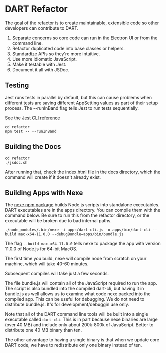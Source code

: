 # DART Refactor

The goal of the refactor is to create maintainable, extensible code so other
developers can contribute to DART.

1. Separate concerns so core code can run in the Electron UI or from the command line.
1. Refactor duplicated code into base classes or helpers.
1. Standardize APIs so they're more intuitive.
1. Use more idiomatic JavaScript.
1. Make it testable with Jest.
1. Document it all with JSDoc.

## Testing

Jest runs tests in parallel by default, but this can cause problems when different
tests are saving different AppSetting values as part of their setup process.
The --runInBand flag tells Jest to run tests sequentially.

See the [Jest CLI reference](https://jestjs.io/docs/en/cli.html)

```
cd refactor
npm test -- --runInBand
```

## Building the Docs

```
cd refactor
./jsdoc.sh
```

After running that, check the index.html file in the docs directory, which the
command will create if it doesn't already exist.

## Building Apps with Nexe

The [nexe npm package](https://www.npmjs.com/package/nexe) builds Node.js
scripts into standalone executables. DART executables are in the apps
directory. You can compile them with the command below. Be sure to run this from
the refactor directory, or the executable will be broken due to bad internal
paths.

```
./node_modules/.bin/nexe -i apps/dart-cli.js -o apps/bin/dart-cli --build mac-x64-11.0.0 --debugBundle=apps/bin/bundle.js
```

The flag `--build mac-x64-11.0.0` tells nexe to package the app with version
11.0.0 of Node.js for 64-bit MacOS.

The first time you build, nexe will compile node from scratch on your machine,
which will take 40-60 minutes.

Subsequent compiles will take just a few seconds.

The file bundle.js will contain all of the JavaScript required to run the app.
The script is also bundled into the compiled dart-cli, but having it in
bundle.js as well allows us to examine what code nexe packed into the compiled
app. This can be useful for debugging. We do not need to distribute bundle.js.
It's for development/debuggin use only.

Note that all of the DART command line tools will be built into a single
executable called `dart-cli`. This is in part because nexe binaries are large
(over 40 MB) and include only about 200k-800k of JavaScript. Better to
distribute one 40 MB binary than ten.

The other advantage to having a single binary is that when we update core DART
code, we have to redistribute only one binary instead of ten.
